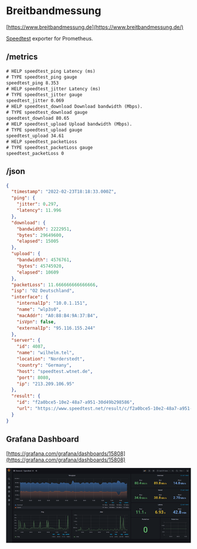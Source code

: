 # Breitbandmessung

[https://www.breitbandmessung.de](https://www.breitbandmessung.de/)

[Speedtest](https://www.speedtest.net) exporter for Prometheus.

## /metrics

```text
# HELP speedtest_ping Latency (ms)
# TYPE speedtest_ping gauge
speedtest_ping 8.353
# HELP speedtest_jitter Latency (ms)
# TYPE speedtest_jitter gauge
speedtest_jitter 0.069
# HELP speedtest_download Download bandwidth (Mbps).
# TYPE speedtest_download gauge
speedtest_download 80.65
# HELP speedtest_upload Upload bandwidth (Mbps).
# TYPE speedtest_upload gauge
speedtest_upload 34.61
# HELP speedtest_packetLoss
# TYPE speedtest_packetLoss gauge
speedtest_packetLoss 0
```

## /json

```json
{
  "timestamp": "2022-02-23T18:18:33.000Z",
  "ping": {
    "jitter": 0.297,
    "latency": 11.996
  },
  "download": {
    "bandwidth": 2222951,
    "bytes": 29649600,
    "elapsed": 15005
  },
  "upload": {
    "bandwidth": 4576761,
    "bytes": 45745920,
    "elapsed": 10609
  },
  "packetLoss": 11.666666666666666,
  "isp": "O2 Deutschland",
  "interface": {
    "internalIp": "10.0.1.151",
    "name": "wlp3s0",
    "macAddr": "A0:88:B4:9A:37:B4",
    "isVpn": false,
    "externalIp": "95.116.155.244"
  },
  "server": {
    "id": 4087,
    "name": "wilhelm.tel",
    "location": "Norderstedt",
    "country": "Germany",
    "host": "speedtest.wtnet.de",
    "port": 8080,
    "ip": "213.209.106.95"
  },
  "result": {
    "id": "f2a0bce5-10e2-48a7-a951-30d49b298586",
    "url": "https://www.speedtest.net/result/c/f2a0bce5-10e2-48a7-a951-30d49b298586"
  }
}
```

## Grafana Dashboard

[https://grafana.com/grafana/dashboards/15808](https://grafana.com/grafana/dashboards/15808)

![Dashboard](https://raw.githubusercontent.com/tinoschroeter/breitbandmessung/master/grafana.png)
